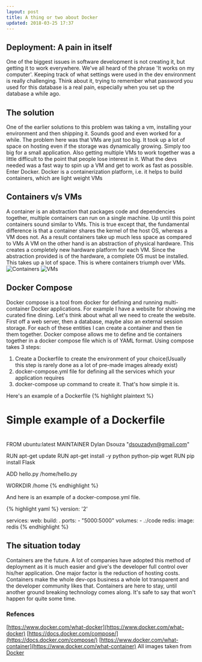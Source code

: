 ```yaml
---
layout: post
title: A thing or two about Docker
updated: 2018-03-25 17:37
---
```


## Deployment: A pain in itself

One of the biggest issues in software development is not creating it, but getting it to work everywhere. We've all heard of the phrase 'It works on my computer'. Keeping track of what settings were used in the dev environment is really challenging. Think about it, trying to remember what password you used for this database is a real pain, especially when you set up the database a while ago.

## The solution
One of the earlier solutions to this problem was taking a vm, installing your environment and then shipping it. Sounds good and even worked for a while. The problem here was that VMs are just too big. It took up a lot of space on hosting even if the storage was dynamically growing. Simply too big for a small application. Also getting multiple VMs to work together was a little difficult to the point that people lose interest in it. What the devs needed was a fast way to spin up a VM and get to work as fast as possible. Enter Docker. Docker is a containerization platform, i.e. it helps to build containers, which are light weight VMs

## Containers v/s VMs

A container is an abstraction that packages code and dependencies together, multiple containers can run on a single machine. Up until this point containers sound similar to VMs. This is true except that, the fundamental difference is that a container shares the kernel of the host OS, whereas a VM does not. As a result containers take up much less space as compared to VMs
A VM on the other hand is an abstraction of physical hardware. This creates a completely new hardware platform for each VM. Since the abstraction provided is of the hardware, a complete OS must be installed. This takes up a lot of space. This is where containers triumph over VMs.
![Containers](https://www.docker.com/sites/default/files/Container%402x.png)
![VMs](https://www.docker.com/sites/default/files/VM%402x.png)

## Docker Compose

Docker compose is a tool from docker for defining and running multi-container Docker applications. For example I have a website for showing me curated fine dining. Let's think about what all we need to create the website. First off a web server, then a database, maybe also an external session storage. For each of these entities I can create a container and then tie them together. Docker compose allows me to define and tie containers together in a docker compose file which is of YAML format. Using compose takes 3 steps:
1. Create a Dockerfile to create the environment of your choice(Usually this step is rarely done as a lot of pre-made images already exist)
2. docker-compose.yml file for defining all the services which your application requires
3. docker-compose up command to create it.
That's how simple it is.

Here's an example of a Dockerfile
{% highlight plaintext %}
#
# Simple example of a Dockerfile
#
FROM ubuntu:latest
MAINTAINER Dylan Dsouza "dsouzadyn@gmail.com"

RUN apt-get update
RUN apt-get install -y python python-pip wget
RUN pip install Flask

ADD hello.py /home/hello.py

WORKDIR /home
{% endhighlight %}

And here is an example of a docker-compose.yml file.

{% highlight yaml %}
version: '2'

services:
  web:
    build: .
    ports:
     - "5000:5000"
    volumes:
     - .:/code
  redis:
    image: redis
{% endhighlight %}

## The situation today

Containers are the future. A lot of companies have adopted this method of deployment as it is much easier and give's the developer full control over his/her application. One major factor is the reduction of hosting costs. Containers make the whole dev-ops business a whole lot transparent and the developer community likes that. Containers are here to stay, until another ground breaking technology comes along. It's safe to say that won't happen for quite some time.

### Refences
[https://www.docker.com/what-docker](https://www.docker.com/what-docker)
[https://docs.docker.com/compose/](https://docs.docker.com/compose/)
[https://www.docker.com/what-container](https://www.docker.com/what-container)
All images taken from [Docker](https://www.docker.com)
